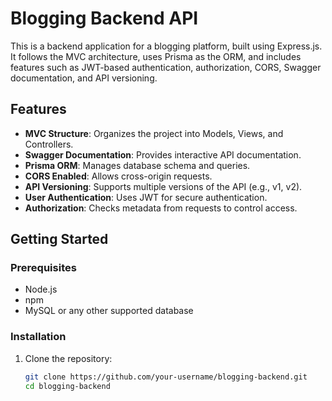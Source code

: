 # Blogging Backend API

This is a backend application for a blogging platform, built using Express.js. It follows the MVC architecture, uses Prisma as the ORM, and includes features such as JWT-based authentication, authorization, CORS, Swagger documentation, and API versioning.

## Features

- **MVC Structure**: Organizes the project into Models, Views, and Controllers.
- **Swagger Documentation**: Provides interactive API documentation.
- **Prisma ORM**: Manages database schema and queries.
- **CORS Enabled**: Allows cross-origin requests.
- **API Versioning**: Supports multiple versions of the API (e.g., v1, v2).
- **User Authentication**: Uses JWT for secure authentication.
- **Authorization**: Checks metadata from requests to control access.

## Getting Started

### Prerequisites

- Node.js
- npm
- MySQL or any other supported database

### Installation

1. Clone the repository:
   ```sh
   git clone https://github.com/your-username/blogging-backend.git
   cd blogging-backend
